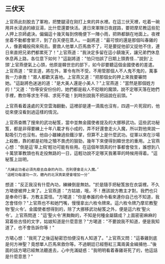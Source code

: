三伏天
------

上官燕此刻脫去了軍袍，把雙腿浸在刚打上來的井水裡。在這三伏天裡，吃着一碗用井水浸過的綠豆湯，比什麼還要快活。連日來軍隊日夜趕路，要把摩尼教這些犯人押上京師處決。偏偏這十幾天每到傍晚便下一陣小雨，把熱都鎖在地面上。夜裡坐着不動都會冒汗，到了白天便在蒸人。一副將道："最可恨的還是那個叫春雞的人，像蒼蠅般飛來飛去。要救人他單人匹馬救不了，可是要捉他卻又捉他不住，連日來直把兄弟們都累死了！"上官燕道："我決定多留在這小鎮幾天，讓兄弟們休息休息再上路，各位意下如何？"這副將道："怕只怕誤了日期上頭責怪..."說到‘上頭’上官燕便氣上心頭，他原是韓世忠的部下，如今卻要聽這個金國使者的差遣。上官燕道："常言道，將在外，軍令有所不受。不用管那個人不人鬼不鬼的，萬事我一力承擔！"眾人都歡天喜地。上官燕又道："把那個女的押上來我要審問她。"這副將色迷迷的道："是大美人還是小美人？"上官燕道："當然是那個姓方的！"又道："你等安安份份的，她們都是殺人不貶眼的魔頭，說不定哪天落在她們手裡，教你等求生不得、求死不能！到時別說我不把話說在前頭。"

上官燕看着遠處的天空雲海翻動，這裡卻是連一滴風也沒有，四週一片死寂的，他從來便沒看到過這樣的情況。

上官燕查瞧了搜來的武功秘笈，當中並無金國使者提及的大挪移武功。這些武功秘笈，都是非得要練上十年八載才有小成的，弄不好還會走火入魔，所以對他來說一點吸引力也沒有。他自小雖練過些鐵沙掌，但算不上是什麼武功。從軍以來在沙場上殺敵，靠的都是初牲之犢不畏虎的狠勁，幾年下來便得到韓世忠的重用。上官燕心想："倒是這‘草上飛’輕功可能有些用。在這個年頭真的什事都會發生，誰想到八十萬禁軍教頭也有走投無路的一日，這輕功說不定哪天我著草的時候用得着。"這秘笈上註明，

    ‘凡練此功者必須先廢去自身的內功，否則便會走火入魔。’
    ‘這輕功每運功一次，體內的北溟真氣便會增加一分’

想道："反正我沒有什麼內功，練練倒是無妨。"於是隨手把秘笈放在衣袋裡。不久方珺便被押上來了。上官燕道："方姑娘，哦，不！應該說方教主才對。我們也只是奉命行事，方教主莫怪。"方珺道："你是奉誰的命令看來連你自己也不知道，我怎會怪你？"上官燕也不和她鬥嘴，慢慢拿出六枚令牌來。這六枚令牌乃摩尼教聖物‘聖火令’。金國使者想得到的，除了大挪移武功秘笈之外，便是這六枚‘聖火令’。上官燕問道："這‘聖火令’黑黝黝的，不知是何種金屬鑄成？上面密密麻麻的寫着些古怪的文字，姑娘知道是什麼意思？"方珺道："不要說我不知道，便是我知道了，也不會告訴你等！"

方珺心想："我死了之後這秘密恐怕便沒有人知道了。"上官燕又問："這春雞到底是何方神聖？竟想單人匹馬來救你等。不過朝廷已經懸紅三萬兩黃金緝捕他..."後面的話方珺已經無法聽進去，心中充滿疑惑："我明明看着春雞哥死了的，他這話是什麼意思？"
